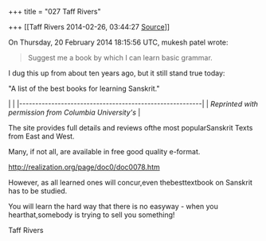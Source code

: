 +++
title = "027 Taff Rivers"

+++
[[Taff Rivers	2014-02-26, 03:44:27 [Source](https://groups.google.com/g/samskrita/c/7lNy004yJHk)]]



  
  
On Thursday, 20 February 2014 18:15:56 UTC, mukesh patel wrote:

> Suggest me a book by which I can learn basic grammar.

  

I dug this up from about ten years ago, but it still stand true today:

  

"A list of the best books for learning Sanskrit."  

|                                                         | |---------------------------------------------------------| | *Reprinted with permission from Columbia University's* |

  

The site provides full details and reviews ofthe most popularSanskrit Texts from East and West.



Many, if not all, are available in free good quality e-format.

  

<http://realization.org/page/doc0/doc0078.htm>

  

  

However, as all learned ones will concur,even thebesttextbook on Sanskrit has to be studied.

  

You will learn the hard way that there is no easyway - when you hearthat,somebody is trying to sell you something!

  

  

Taff Rivers

  

